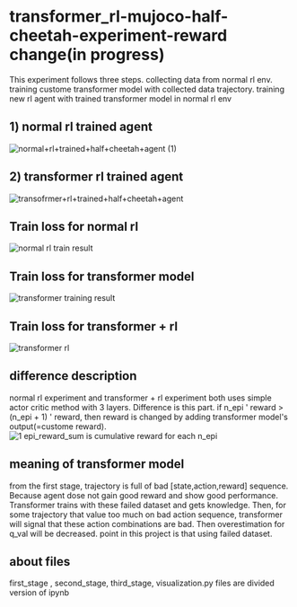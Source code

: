 # transformer_rl-mujoco-half-cheetah-experiment-reward change(in progress)
This experiment follows three steps. collecting data from normal rl env. training custome transformer model with collected data trajectory. training new rl agent with trained transformer model in normal rl env

## 1) normal rl trained agent ##
![normal+rl+trained+half+cheetah+agent (1)](https://github.com/user-attachments/assets/ae9b8d88-bc68-4b8d-bd18-e18d51aca74d)

## 2) transformer rl trained agent ##
![transofrmer+rl+trained+half+cheetah+agent](https://github.com/user-attachments/assets/9e6832ea-58c6-407e-862e-1553d2cdbedb)

## Train loss for normal rl ##
![normal rl train result](https://github.com/user-attachments/assets/b5db2b49-9bb2-49ba-9c02-46ab311c3475)

## Train loss for transformer model ##
![transformer training result](https://github.com/user-attachments/assets/80603326-7371-4103-b01f-f7fd6ae6985d)


## Train loss for transformer + rl ##
![transformer rl](https://github.com/user-attachments/assets/b3d4777c-783c-4d93-a9fc-054f5a461843)


## difference description ##

normal rl experiment and transformer + rl experiment both uses simple actor critic method with 3 layers.
Difference is this part. if n_epi ' reward > (n_epi + 1) ' reward, then reward is changed by adding transformer model's output(=custome reward).  
![1](https://github.com/user-attachments/assets/b09a4f38-a650-4b99-895d-ec5e21e00dda)
epi_reward_sum is cumulative reward for each n_epi

## meaning of transformer model ##
from the first stage, trajectory is full of bad [state,action,reward] sequence. Because agent dose not gain good reward and show good performance.
Transformer trains with these failed dataset and gets knowledge. Then, for some trajectory that value too much on bad action sequence, transformer will signal that
these action combinations are bad. Then overestimation for q_val will be decreased. point in this project is that using failed dataset.

## about files ##
first_stage , second_stage, third_stage, visualization.py files are divided version of ipynb





